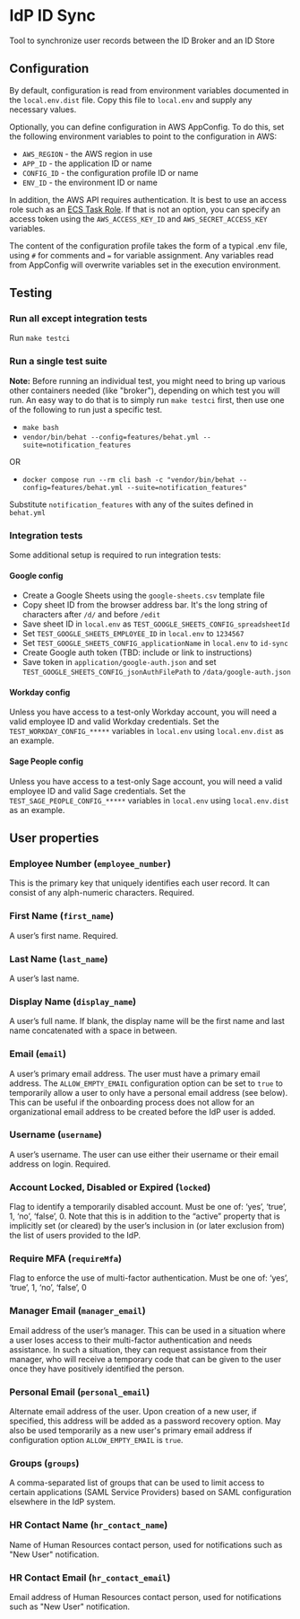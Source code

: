 # IdP ID Sync
Tool to synchronize user records between the ID Broker and an ID Store

## Configuration
By default, configuration is read from environment variables documented in the `local.env.dist`
file. Copy this file to `local.env` and supply any necessary values.

Optionally, you can define configuration in AWS AppConfig. To do this, set the following
environment variables to point to the configuration in AWS:

* `AWS_REGION` - the AWS region in use
* `APP_ID` - the application ID or name
* `CONFIG_ID` - the configuration profile ID or name
* `ENV_ID` - the environment ID or name

In addition, the AWS API requires authentication. It is best to use an access role
such as an [ECS Task Role](https://docs.aws.amazon.com/AmazonECS/latest/developerguide/task-iam-roles.html).
If that is not an option, you can specify an access token using the `AWS_ACCESS_KEY_ID` and
`AWS_SECRET_ACCESS_KEY` variables.

The content of the configuration profile takes the form of a typical .env file, using
`#` for comments and `=` for variable assignment. Any variables read from AppConfig
will overwrite variables set in the execution environment.

## Testing

### Run all except integration tests

Run `make testci`

### Run a single test suite

**Note:** Before running an individual test, you might need to bring up various other containers
needed (like "broker"), depending on which test you will run. An easy way to do that is to simply
run `make testci` first, then use one of the following to run just a specific test.

- `make bash`
- `vendor/bin/behat --config=features/behat.yml --suite=notification_features`

OR

- `docker compose run --rm cli bash -c "vendor/bin/behat --config=features/behat.yml --suite=notification_features"`

Substitute `notification_features` with any of the suites defined in `behat.yml`

### Integration tests

Some additional setup is required to run integration tests:

#### Google config

- Create a Google Sheets using the `google-sheets.csv` template file
- Copy sheet ID from the browser address bar. It's the long string of characters after `/d/` and before `/edit`
- Save sheet ID in `local.env` as `TEST_GOOGLE_SHEETS_CONFIG_spreadsheetId`
- Set `TEST_GOOGLE_SHEETS_EMPLOYEE_ID`  in `local.env` to `1234567`
- Set `TEST_GOOGLE_SHEETS_CONFIG_applicationName`  in `local.env` to `id-sync`
- Create Google auth token (TBD: include or link to instructions)
- Save token in `application/google-auth.json` and set `TEST_GOOGLE_SHEETS_CONFIG_jsonAuthFilePath` to `/data/google-auth.json`

#### Workday config

Unless you have access to a test-only Workday account, you will need a valid employee ID and valid Workday credentials.
Set the `TEST_WORKDAY_CONFIG_*****` variables in `local.env` using `local.env.dist` as an example.

#### Sage People config

Unless you have access to a test-only Sage account, you will need a valid employee ID and valid Sage credentials. 
Set the `TEST_SAGE_PEOPLE_CONFIG_*****` variables in `local.env` using `local.env.dist` as an example.

## User properties

### Employee Number (`employee_number`)
This is the primary key that uniquely identifies each user record. It can consist of any alph-numeric characters. Required.

### First Name (`first_name`)
A user’s first name. Required.

### Last Name (`last_name`)
A user’s last name.

### Display Name (`display_name`)
A user’s full name. If blank, the display name will be the first name and last name concatenated with a space in between.

### Email (`email`)
A user’s primary email address. The user must have a primary email address. The `ALLOW_EMPTY_EMAIL` configuration option can be set to `true` to temporarily allow a user to only have a personal email address (see below). This can be useful if the onboarding process does not allow for an organizational email address to be created before the IdP user is added.

### Username (`username`)
A user’s username. The user can use either their username or their email address on login. Required.

### Account Locked, Disabled or Expired (`locked`)
Flag to identify a temporarily disabled account. Must be one of: ‘yes’, ‘true’, 1, ‘no’, ‘false’, 0. Note that this is in addition to the “active” property that is implicitly set (or cleared) by the user’s inclusion in (or later exclusion from) the list of users provided to the IdP.

### Require MFA (`requireMfa`)
Flag to enforce the use of multi-factor authentication. Must be one of: ‘yes’, ‘true’, 1, ‘no’, ‘false’, 0

### Manager Email (`manager_email`)
Email address of the user’s manager. This can be used in a situation where a user loses access to their multi-factor authentication and needs assistance. In such a situation, they can request assistance from their manager, who will receive a temporary code that can be given to the user once they have positively identified the person.

### Personal Email (`personal_email`)
Alternate email address of the user. Upon creation of a new user, if specified, this address will be added as a password recovery option. May also be used temporarily as a new user's primary email address if configuration option `ALLOW_EMPTY_EMAIL` is `true`.

### Groups (`groups`)
A comma-separated list of groups that can be used to limit access to certain applications (SAML Service Providers) based on SAML configuration elsewhere in the IdP system.

### HR Contact Name (`hr_contact_name`)
Name of Human Resources contact person, used for notifications such as "New User" notification.

### HR Contact Email (`hr_contact_email`)
Email address of Human Resources contact person, used for notifications such as "New User" notification.
